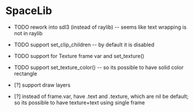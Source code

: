 # SpaceLib

- TODO rework into sdl3 (instead of raylib) -- seems like text wrapping is not in raylib
- TODO support set_clip_children -- by default it is disabled
- TODO support for Texture frame var and set_texture()
- TODO support set_texture_color() -- so its possible to have solid color rectangle

- [?] support draw layers
- [?] instead of frame.var, have .text and .texture, which are nil be default; so its possible to have texture+text using single frame
